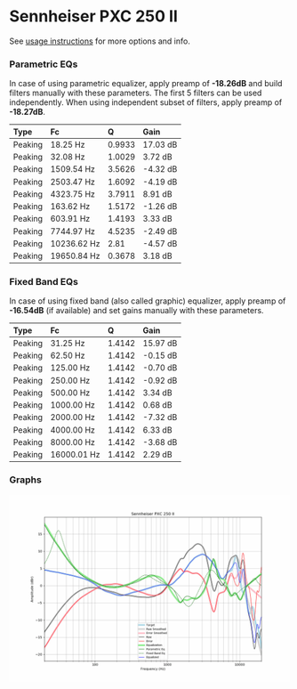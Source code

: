 # Sennheiser PXC 250 II
See [usage instructions](https://github.com/jaakkopasanen/AutoEq#usage) for more options and info.

### Parametric EQs
In case of using parametric equalizer, apply preamp of **-18.26dB** and build filters manually
with these parameters. The first 5 filters can be used independently.
When using independent subset of filters, apply preamp of **-18.27dB**.

| Type    | Fc          |      Q | Gain     |
|:--------|:------------|:-------|:---------|
| Peaking | 18.25 Hz    | 0.9933 | 17.03 dB |
| Peaking | 32.08 Hz    | 1.0029 | 3.72 dB  |
| Peaking | 1509.54 Hz  | 3.5626 | -4.32 dB |
| Peaking | 2503.47 Hz  | 1.6092 | -4.19 dB |
| Peaking | 4323.75 Hz  | 3.7911 | 8.91 dB  |
| Peaking | 163.62 Hz   | 1.5172 | -1.26 dB |
| Peaking | 603.91 Hz   | 1.4193 | 3.33 dB  |
| Peaking | 7744.97 Hz  | 4.5235 | -2.49 dB |
| Peaking | 10236.62 Hz | 2.81   | -4.57 dB |
| Peaking | 19650.84 Hz | 0.3678 | 3.18 dB  |

### Fixed Band EQs
In case of using fixed band (also called graphic) equalizer, apply preamp of **-16.54dB**
(if available) and set gains manually with these parameters.

| Type    | Fc          |      Q | Gain     |
|:--------|:------------|:-------|:---------|
| Peaking | 31.25 Hz    | 1.4142 | 15.97 dB |
| Peaking | 62.50 Hz    | 1.4142 | -0.15 dB |
| Peaking | 125.00 Hz   | 1.4142 | -0.70 dB |
| Peaking | 250.00 Hz   | 1.4142 | -0.92 dB |
| Peaking | 500.00 Hz   | 1.4142 | 3.34 dB  |
| Peaking | 1000.00 Hz  | 1.4142 | 0.68 dB  |
| Peaking | 2000.00 Hz  | 1.4142 | -7.32 dB |
| Peaking | 4000.00 Hz  | 1.4142 | 6.33 dB  |
| Peaking | 8000.00 Hz  | 1.4142 | -3.68 dB |
| Peaking | 16000.01 Hz | 1.4142 | 2.29 dB  |

### Graphs
![](./Sennheiser%20PXC%20250%20II.png)